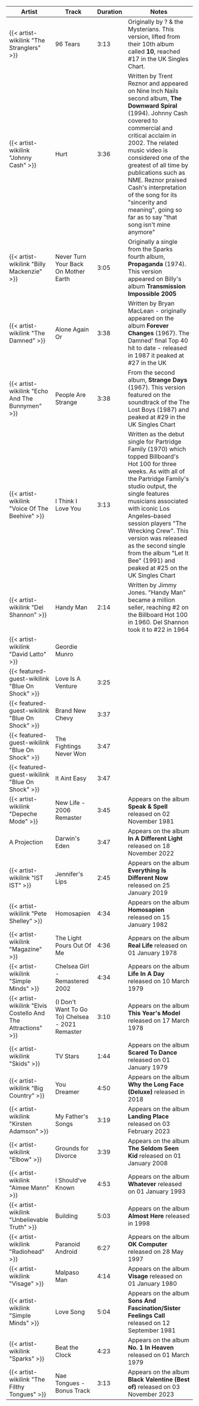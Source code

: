 | Artist                                                       | Track                                           | Duration | Notes                                                                                                                                                                                                                                                                                                                                                                                                            |
|--------------------------------------------------------------|-------------------------------------------------|----------|------------------------------------------------------------------------------------------------------------------------------------------------------------------------------------------------------------------------------------------------------------------------------------------------------------------------------------------------------------------------------------------------------------------|
| {{< artist-wikilink "The Stranglers" >}}                     | 96 Tears                                        | 3:13     | Originally by ? & the Mysterians. This version, lifted from their 10th album called **10**, reached #17 in the UK Singles Chart.                                                                                                                                                                                                                                                                                 |
| {{< artist-wikilink "Johnny Cash" >}}                        | Hurt                                            | 3:36     | Written by Trent Reznor and appeared on Nine Inch Nails second album, **The Downward Spiral** (1994). Johnny Cash covered to commercial and critical acclaim in 2002. The related music video is considered one of the greatest of all time by publications such as NME. Reznor praised Cash's interpretation of the song for its "sincerity and meaning", going so far as to say "that song isn't mine anymore" |
| {{< artist-wikilink "Billy Mackenzie" >}}                    | Never Turn Your Back On Mother Earth            | 3:05     | Originally a single from the Sparks fourth album, **Propaganda** (1974). This version appeared on Billy's album **Transmission Impossible** **2005**                                                                                                                                                                                                                                                             |
| {{< artist-wikilink "The Damned" >}}                         | Alone Again Or                                  | 3:38     | Written by Bryan MacLean - originally appeared on the album **Forever Changes** (1967). The Damned' final Top 40 hit to date - released in 1987 it peaked at #27 in the UK                                                                                                                                                                                                                                       |
| {{< artist-wikilink "Echo And The Bunnymen" >}}              | People Are Strange                              | 3:38     | From the second album, **Strange Days** (1967). This version featured on the soundtrack of the The Lost Boys (1987) and peaked at #29 in the UK Singles Chart                                                                                                                                                                                                                                                    |
| {{< artist-wikilink "Voice Of The Beehive" >}}               | I Think I Love You                              | 3:13     | Written as the debut single for Partridge Family (1970) which topped Billboard's Hot 100 for three weeks. As with all of the Partridge Family's studio output, the single features musicians associated with iconic Los Angeles–based session players "The Wrecking Crew". This version was released as the second single from the album "Let It Bee" (1991) and peaked at #25 on the UK Singles Chart           |
| {{< artist-wikilink "Del Shannon" >}}                        | Handy Man                                       | 2:14     | Written by Jimmy Jones. "Handy Man" became a million seller, reaching #2 on the Billboard Hot 100 in 1960. Del Shannon took it to #22 in 1964                                                                                                                                                                                                                                                                    |
| {{< artist-wikilink "David Latto" >}}                        | Geordie Munro                                   |          |                                                                                                                                                                                                                                                                                                                                                                                                                  |
| {{< featured-guest-wikilink "Blue On Shock" >}}              | Love Is A Venture                               | 3:25     |                                                                                                                                                                                                                                                                                                                                                                                                                  |
| {{< featured-guest-wikilink "Blue On Shock" >}}              | Brand New Chevy                                 | 3:37     |                                                                                                                                                                                                                                                                                                                                                                                                                  |
| {{< featured-guest-wikilink "Blue On Shock" >}}              | The Fightings Never Won                         | 3:47     |                                                                                                                                                                                                                                                                                                                                                                                                                  |
| {{< featured-guest-wikilink "Blue On Shock" >}}              | It Aint Easy                                    | 3:47     |                                                                                                                                                                                                                                                                                                                                                                                                                  |
| {{< artist-wikilink "Depeche Mode" >}}                       | New Life - 2006 Remaster                        | 3:45     | Appears on the album **Speak & Spell** released on 02 November 1981                                                                                                                                                                                                                                                                                                                                              |
| A Projection                                                 | Darwin's Eden                                   | 3:47     | Appears on the album **In A Different Light** released on 18 November 2022                                                                                                                                                                                                                                                                                                                                       |
| {{< artist-wikilink "IST IST" >}}                            | Jennifer's Lips                                 | 2:45     | Appears on the album **Everything Is Different Now** released on 25 January 2019                                                                                                                                                                                                                                                                                                                                 |
| {{< artist-wikilink "Pete Shelley" >}}                       | Homosapien                                      | 4:34     | Appears on the album **Homosapien** released on 15 January 1982                                                                                                                                                                                                                                                                                                                                                  |
| {{< artist-wikilink "Magazine" >}}                           | The Light Pours Out Of Me                       | 4:36     | Appears on the album **Real Life** released on 01 January 1978                                                                                                                                                                                                                                                                                                                                                   |
| {{< artist-wikilink "Simple Minds" >}}                       | Chelsea Girl - Remastered 2002                  | 4:34     | Appears on the album **Life In A Day** released on 10 March 1979                                                                                                                                                                                                                                                                                                                                                 |
| {{< artist-wikilink "Elvis Costello And The Attractions" >}} | (I Don't Want To Go To) Chelsea - 2021 Remaster | 3:10     | Appears on the album **This Year's Model** released on 17 March 1978                                                                                                                                                                                                                                                                                                                                             |
| {{< artist-wikilink "Skids" >}}                              | TV Stars                                        | 1:44     | Appears on the album **Scared To Dance** released on 01 January 1979                                                                                                                                                                                                                                                                                                                                             |
| {{< artist-wikilink "Big Country" >}}                        | You Dreamer                                     | 4:50     | Appears on the album **Why the Long Face (Deluxe)** released in 2018                                                                                                                                                                                                                                                                                                                                             |
| {{< artist-wikilink "Kirsten Adamson" >}}                    | My Father's Songs                               | 3:19     | Appears on the album **Landing Place** released on 03 February 2023                                                                                                                                                                                                                                                                                                                                              |
| {{< artist-wikilink "Elbow" >}}                              | Grounds for Divorce                             | 3:39     | Appears on the album **The Seldom Seen Kid** released on 01 January 2008                                                                                                                                                                                                                                                                                                                                         |
| {{< artist-wikilink "Aimee Mann" >}}                         | I Should've Known                               | 4:53     | Appears on the album **Whatever** released on 01 January 1993                                                                                                                                                                                                                                                                                                                                                    |
| {{< artist-wikilink "Unbelievable Truth" >}}                 | Building                                        | 5:03     | Appears on the album **Almost Here** released in 1998                                                                                                                                                                                                                                                                                                                                                            |
| {{< artist-wikilink "Radiohead" >}}                          | Paranoid Android                                | 6:27     | Appears on the album **OK Computer** released on 28 May 1997                                                                                                                                                                                                                                                                                                                                                     |
| {{< artist-wikilink "Visage" >}}                             | Malpaso Man                                     | 4:14     | Appears on the album **Visage** released on 01 January 1980                                                                                                                                                                                                                                                                                                                                                      |
| {{< artist-wikilink "Simple Minds" >}}                       | Love Song                                       | 5:04     | Appears on the album **Sons And Fascination/Sister Feelings Call** released on 12 September 1981                                                                                                                                                                                                                                                                                                                 |
| {{< artist-wikilink "Sparks" >}}                             | Beat the Clock                                  | 4:23     | Appears on the album **No. 1 In Heaven** released on 01 March 1979                                                                                                                                                                                                                                                                                                                                               |
| {{< artist-wikilink "The Filthy Tongues" >}}                 | Nae Tongues - Bonus Track                       | 3:13     | Appears on the album **Black Valentine (Best of)** released on 03 November 2023                                                                                                                                                                                                                                                                                                                                  |
